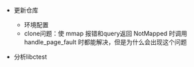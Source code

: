 - 更新仓库
    - 环境配置
    - clone问题：使 mmap 报错和query返回 NotMapped 时调用 handle_page_fault 时都能解决，但是为什么会出现这个问题

- 分析libctest
